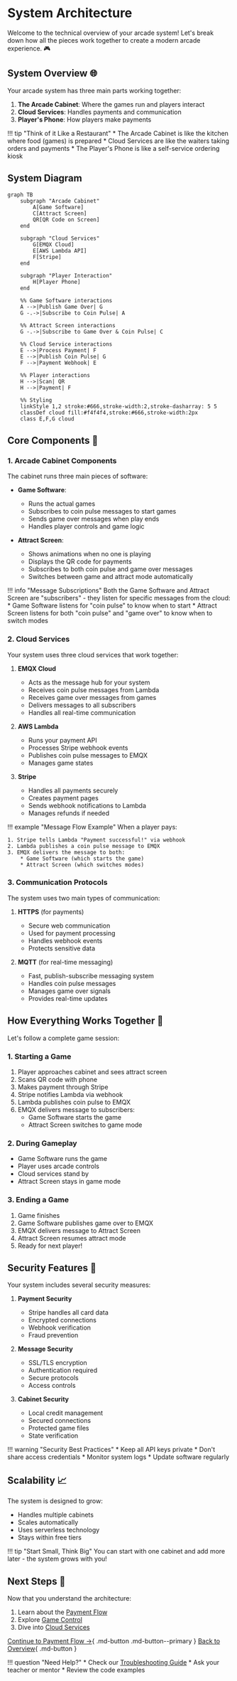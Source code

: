 # System Architecture

Welcome to the technical overview of your arcade system! Let's break down how all the pieces work together to create a modern arcade experience. 🎮

## System Overview 🌐

Your arcade system has three main parts working together:

1. **The Arcade Cabinet**: Where the games run and players interact
2. **Cloud Services**: Handles payments and communication
3. **Player's Phone**: How players make payments

!!! tip "Think of it Like a Restaurant"
    * The Arcade Cabinet is like the kitchen where food (games) is prepared
    * Cloud Services are like the waiters taking orders and payments
    * The Player's Phone is like a self-service ordering kiosk

## System Diagram

```mermaid
graph TB
    subgraph "Arcade Cabinet"
        A[Game Software]
        C[Attract Screen]
        QR[QR Code on Screen]
    end

    subgraph "Cloud Services"
        G[EMQX Cloud]
        E[AWS Lambda API]
        F[Stripe]
    end

    subgraph "Player Interaction"
        H[Player Phone]
    end

    %% Game Software interactions
    A -->|Publish Game Over| G
    G -.->|Subscribe to Coin Pulse| A

    %% Attract Screen interactions
    G -.->|Subscribe to Game Over & Coin Pulse| C

    %% Cloud Service interactions
    E -->|Process Payment| F
    E -->|Publish Coin Pulse| G
    F -->|Payment Webhook| E

    %% Player interactions
    H -->|Scan| QR
    H -->|Payment| F

    %% Styling
    linkStyle 1,2 stroke:#666,stroke-width:2,stroke-dasharray: 5 5
    classDef cloud fill:#f4f4f4,stroke:#666,stroke-width:2px
    class E,F,G cloud
```

## Core Components 🧩

### 1. Arcade Cabinet Components

The cabinet runs three main pieces of software:

* **Game Software**: 
    * Runs the actual games
    * Subscribes to coin pulse messages to start games
    * Sends game over messages when play ends
    * Handles player controls and game logic

* **Attract Screen**: 
    * Shows animations when no one is playing
    * Displays the QR code for payments
    * Subscribes to both coin pulse and game over messages
    * Switches between game and attract mode automatically

!!! info "Message Subscriptions"
    Both the Game Software and Attract Screen are "subscribers" - they listen for specific messages from the cloud:
    * Game Software listens for "coin pulse" to know when to start
    * Attract Screen listens for both "coin pulse" and "game over" to know when to switch modes

### 2. Cloud Services

Your system uses three cloud services that work together:

1. **EMQX Cloud**

    * Acts as the message hub for your system
    * Receives coin pulse messages from Lambda
    * Receives game over messages from games
    * Delivers messages to all subscribers
    * Handles all real-time communication

2. **AWS Lambda**

    * Runs your payment API
    * Processes Stripe webhook events
    * Publishes coin pulse messages to EMQX
    * Manages game states

3. **Stripe**

    * Handles all payments securely
    * Creates payment pages
    * Sends webhook notifications to Lambda
    * Manages refunds if needed

!!! example "Message Flow Example"
    When a player pays:

    1. Stripe tells Lambda "Payment successful!" via webhook
    2. Lambda publishes a coin pulse message to EMQX
    3. EMQX delivers the message to both:
        * Game Software (which starts the game)
        * Attract Screen (which switches modes)

### 3. Communication Protocols

The system uses two main types of communication:

1. **HTTPS** (for payments)
    * Secure web communication
    * Used for payment processing
    * Handles webhook events
    * Protects sensitive data

2. **MQTT** (for real-time messaging)
    * Fast, publish-subscribe messaging system
    * Handles coin pulse messages
    * Manages game over signals
    * Provides real-time updates

## How Everything Works Together 🔄

Let's follow a complete game session:

### 1. Starting a Game

1. Player approaches cabinet and sees attract screen
2. Scans QR code with phone
3. Makes payment through Stripe
4. Stripe notifies Lambda via webhook
5. Lambda publishes coin pulse to EMQX
6. EMQX delivers message to subscribers:
    * Game Software starts the game
    * Attract Screen switches to game mode

### 2. During Gameplay

* Game Software runs the game
* Player uses arcade controls
* Cloud services stand by
* Attract Screen stays in game mode

### 3. Ending a Game

1. Game finishes
2. Game Software publishes game over to EMQX
3. EMQX delivers message to Attract Screen
4. Attract Screen resumes attract mode
5. Ready for next player!


## Security Features 🔐

Your system includes several security measures:

1. **Payment Security**
    * Stripe handles all card data
    * Encrypted connections
    * Webhook verification
    * Fraud prevention

2. **Message Security**
    * SSL/TLS encryption
    * Authentication required
    * Secure protocols
    * Access controls

3. **Cabinet Security**
    * Local credit management
    * Secured connections
    * Protected game files
    * State verification

!!! warning "Security Best Practices"
    * Keep all API keys private
    * Don't share access credentials
    * Monitor system logs
    * Update software regularly

## Scalability 📈

The system is designed to grow:

* Handles multiple cabinets
* Scales automatically
* Uses serverless technology
* Stays within free tiers

!!! tip "Start Small, Think Big"
    You can start with one cabinet and add more later - the system grows with you!

## Next Steps 🚀

Now that you understand the architecture:

1. Learn about the [Payment Flow](payment-flow.md)
2. Explore [Game Control](game-control.md)
3. Dive into [Cloud Services](cloud-services.md)

[Continue to Payment Flow →](payment-flow.md){ .md-button .md-button--primary }
[Back to Overview](../getting-started/overview.md){ .md-button }

!!! question "Need Help?"
    * Check our [Troubleshooting Guide](../troubleshooting/common-issues.md)
    * Ask your teacher or mentor
    * Review the code examples